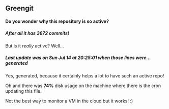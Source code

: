 ## Greengit

#### Do you wonder why this repository is so active?

##### After all it has 3672 commits!

But is it *really* active? Well...

##### Last update was on Sun Jul 14 at 20:25:01 when those lines were... generated

Yes, generated, because it certainly helps a lot to have such an active repo!

Oh and there was **74%** disk usage on the machine
where there is the cron updating this file.

Not the best way to monitor a VM in the cloud but it works! :)
